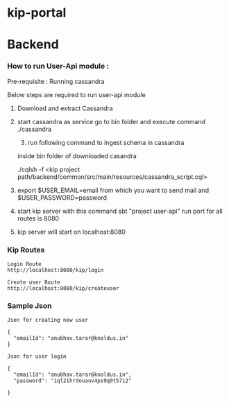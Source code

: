 # kip-portal

# Backend

### How to run User-Api module :

Pre-requisite :  Running cassandra

Below steps are required to run user-api module

1) Download and extract Cassandra
2) start cassandra as service go to bin folder and execute command ./cassandra 

   3. run following command to ingest schema in cassandra

    inside bin folder of downloaded casandra
    
    ./cqlsh -f <kip project path/backend/common/src/main/resources/cassandra_script.cql>

4) export $USER_EMAIL=email from which you want to send mail 
    and $USER_PASSWORD=password 
5) start kip server with this command
   sbt "project user-api" run 
   port for all routes is 8080
6) kip server will start on localhost:8080
 
### Kip Routes
  ```
  Login Route
  http://localhost:8080/kip/login 
  
  Create user Route
  http://localhost:8080/kip/createuser
   ```
### Sample Json
   ```
   Json for creating new user
   
   {
     "emailId": "anubhav.tarar@knoldus.in" 
   }
   
   Json for user login
   
   {
     "emailId": "anubhav.tarar@knoldus.in",
     "password": "iql2ihrdouauv4ps9q9t57i2"
   
   }
   ```
